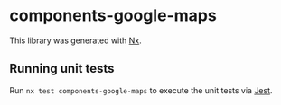 # components-google-maps

This library was generated with [Nx](https://nx.dev).

## Running unit tests

Run `nx test components-google-maps` to execute the unit tests via [Jest](https://jestjs.io).
